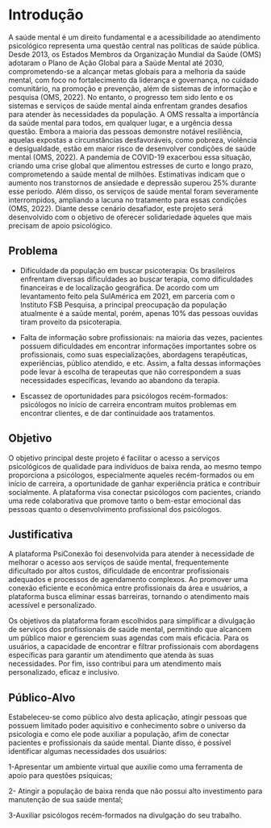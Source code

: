 # Introdução

A saúde mental é um direito fundamental e a acessibilidade ao atendimento psicológico representa uma questão
central nas políticas de saúde pública. Desde 2013, os Estados Membros da Organização Mundial da Saúde (OMS)
adotaram o Plano de Ação Global para a Saúde Mental até 2030, comprometendo-se a alcançar metas globais para
a melhoria da saúde mental, com foco no fortalecimento da liderança e governança, no cuidado comunitário, na
promoção e prevenção, além de sistemas de informação e pesquisa (OMS, 2022). No entanto, o progresso tem sido
lento e os sistemas e serviços de saúde mental ainda enfrentam grandes desafios para atender às necessidades
da população.
A OMS ressalta a importância da saúde mental para todos, em qualquer lugar, e a urgência dessa questão. Embora
a maioria das pessoas demonstre notável resiliência, aquelas expostas a circunstâncias desfavoráveis, como
pobreza, violência e desigualdade, estão em maior risco de desenvolver condições de saúde mental (OMS, 2022).
A pandemia de COVID-19 exacerbou essa situação, criando uma crise global que alimentou estresses de curto e
longo prazo, comprometendo a saúde mental de milhões. Estimativas indicam que o aumento nos transtornos de
ansiedade e depressão superou 25% durante esse período. Além disso, os serviços de saúde mental foram severamente
interrompidos, ampliando a lacuna no tratamento para essas condições (OMS, 2022).
Diante desse cenário desafiador, este projeto será desenvolvido com o objetivo de oferecer solidariedade
àqueles que mais precisam de apoio psicológico.

## Problema

* Dificuldade da população em buscar psicoterapia: Os brasileiros enfrentam diversas dificuldades ao buscar terapia, como dificuldades financeiras e de localização geográfica. De acordo com um levantamento feito pela SulAmérica em 2021, em parceria com o Instituto FSB Pesquisa, a principal preocupação da população atualmente é a saúde mental, porém, apenas 10% das pessoas ouvidas tiram proveito da psicoterapia. 

* Falta de informação sobre profissionais: na maioria das vezes, pacientes possuem dificuldades em encontrar informações importantes sobre os profissionais, como suas especializações, abordagens terapêuticas, experiências, público atendido, e etc. Assim, a falta dessas informações pode levar à escolha de terapeutas que não correspondem a suas necessidades específicas, levando ao abandono da terapia.

* Escassez de oportunidades para psicólogos recém-formados: psicólogos no início de carreira encontram muitos problemas em encontrar clientes, e de dar continuidade aos tratamentos.

## Objetivo

O objetivo principal deste projeto é facilitar o acesso a serviços psicológicos de qualidade para indivíduos de baixa renda, ao mesmo tempo proporciona a psicólogos, especialmente aqueles recém-formados ou em início de carreira, a oportunidade de ganhar experiência prática e contribuir socialmente.
A plataforma visa conectar psicólogos com pacientes, criando uma rede colaborativa que promove tanto o bem-estar emocional das pessoas quanto o desenvolvimento profissional dos psicólogos.

## Justificativa

A plataforma PsiConexão foi desenvolvida para atender à necessidade de melhorar o acesso aos serviços de saúde mental, frequentemente dificultado por altos custos, dificuldade de encontrar profissionais adequados e processos de agendamento complexos. Ao promover uma conexão eficiente e econômica entre profissionais da área e usuários, a plataforma busca eliminar essas barreiras, tornando o atendimento mais acessível e personalizado.

Os objetivos da plataforma foram escolhidos para simplificar a divulgação de serviços dos profissionais de saúde mental, permitindo que alcancem um público maior e gerenciem suas agendas com mais eficácia. Para os usuários, a capacidade de encontrar e filtrar profissionais com abordagens específicas para garantir um atendimento que atenda às suas necessidades. Por fim, isso contribui para um atendimento mais personalizado, eficaz e inclusivo.

## Público-Alvo

Estabeleceu-se como público alvo desta aplicação, atingir pessoas que possuem limitado poder aquisitivo e conhecimento sobre o universo da psicologia e como ele pode auxiliar a população, afim de conectar pacientes e profissionais da saúde mental.
Diante disso, é possível identificar algumas  necessidades dos usuários: 

1-Apresentar um ambiente virtual que auxilie como uma ferramenta de apoio para questões psíquicas; 

2- Atingir a população de baixa renda que não possui alto investimento para manutenção de sua saúde mental;

3-Auxiliar psicólogos recém-formados na divulgação do seu trabalho.


